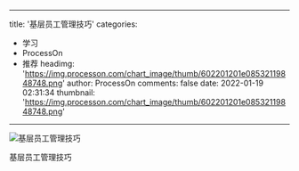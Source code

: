 
---
title: '基层员工管理技巧'
categories: 
 - 学习
 - ProcessOn
 - 推荐
headimg: 'https://img.processon.com/chart_image/thumb/602201201e08532119848748.png'
author: ProcessOn
comments: false
date: 2022-01-19 02:31:34
thumbnail: 'https://img.processon.com/chart_image/thumb/602201201e08532119848748.png'
---

<div>   
<img class="thumb" alt="基层员工管理技巧" src="https://img.processon.com/chart_image/thumb/602201201e08532119848748.png" referrerpolicy="no-referrer">
<p>基层员工管理技巧</p>  
</div>
            